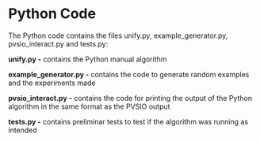# Python Code
The Python code contains the files unify.py, example\_generator.py, pvsio\_interact.py and tests.py: 

**unify.py -** contains the Python manual algorithm 

**example\_generator.py -** contains the code to generate random examples and the
experiments made

**pvsio\_interact.py -** contains the code for printing the output of the Python algorithm in the same format as the PVSIO output

**tests.py -** contains preliminar tests to test if the algorithm was running as
intended 

